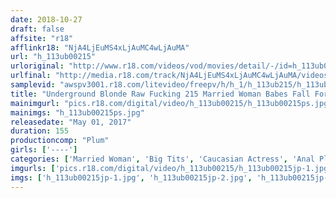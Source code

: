 ```yaml
---
date: 2018-10-27
draft: false
affsite: "r18"
afflinkr18: "NjA4LjEuMS4xLjAuMC4wLjAuMA"
url: "h_113ub00215"
urloriginal: "http://www.r18.com/videos/vod/movies/detail/-/id=h_113ub00215"
urlfinal: "http://media.r18.com/track/NjA4LjEuMS4xLjAuMC4wLjAuMA/videos/vod/movies/detail/-/id=h_113ub00215"
samplevid: "awspv3001.r18.com/litevideo/freepv/h/h_1/h_113ub215/h_113ub215_dmb_w.mp4"
title: "Underground Blonde Raw Fucking 215 Married Woman Babes Fall For 2 Hole Fucking! They Want To Jiggle Their Tits And Enjoy Anal Orgasms!"
mainimgurl: "pics.r18.com/digital/video/h_113ub00215/h_113ub00215ps.jpg"
mainimgs: "h_113ub00215ps.jpg"
releasedate: "May 01, 2017"
duration: 155
productioncomp: "Plum"
girls: ['----']
categories: ['Married Woman', 'Big Tits', 'Caucasian Actress', 'Anal Play', 'Threesome / Foursome', 'Anal Sex']
imgurls: ['pics.r18.com/digital/video/h_113ub00215/h_113ub00215jp-1.jpg', 'pics.r18.com/digital/video/h_113ub00215/h_113ub00215jp-2.jpg', 'pics.r18.com/digital/video/h_113ub00215/h_113ub00215jp-3.jpg', 'pics.r18.com/digital/video/h_113ub00215/h_113ub00215jp-4.jpg', 'pics.r18.com/digital/video/h_113ub00215/h_113ub00215jp-5.jpg', 'pics.r18.com/digital/video/h_113ub00215/h_113ub00215jp-6.jpg', 'pics.r18.com/digital/video/h_113ub00215/h_113ub00215jp-7.jpg', 'pics.r18.com/digital/video/h_113ub00215/h_113ub00215jp-8.jpg', 'pics.r18.com/digital/video/h_113ub00215/h_113ub00215jp-9.jpg', 'pics.r18.com/digital/video/h_113ub00215/h_113ub00215jp-10.jpg', 'pics.r18.com/digital/video/h_113ub00215/h_113ub00215jp-11.jpg', 'pics.r18.com/digital/video/h_113ub00215/h_113ub00215jp-12.jpg', 'pics.r18.com/digital/video/h_113ub00215/h_113ub00215jp-13.jpg', 'pics.r18.com/digital/video/h_113ub00215/h_113ub00215jp-14.jpg', 'pics.r18.com/digital/video/h_113ub00215/h_113ub00215jp-15.jpg', 'pics.r18.com/digital/video/h_113ub00215/h_113ub00215jp-16.jpg', 'pics.r18.com/digital/video/h_113ub00215/h_113ub00215jp-17.jpg', 'pics.r18.com/digital/video/h_113ub00215/h_113ub00215jp-18.jpg', 'pics.r18.com/digital/video/h_113ub00215/h_113ub00215jp-19.jpg', 'pics.r18.com/digital/video/h_113ub00215/h_113ub00215jp-20.jpg']
imgs: ['h_113ub00215jp-1.jpg', 'h_113ub00215jp-2.jpg', 'h_113ub00215jp-3.jpg', 'h_113ub00215jp-4.jpg', 'h_113ub00215jp-5.jpg', 'h_113ub00215jp-6.jpg', 'h_113ub00215jp-7.jpg', 'h_113ub00215jp-8.jpg', 'h_113ub00215jp-9.jpg', 'h_113ub00215jp-10.jpg', 'h_113ub00215jp-11.jpg', 'h_113ub00215jp-12.jpg', 'h_113ub00215jp-13.jpg', 'h_113ub00215jp-14.jpg', 'h_113ub00215jp-15.jpg', 'h_113ub00215jp-16.jpg', 'h_113ub00215jp-17.jpg', 'h_113ub00215jp-18.jpg', 'h_113ub00215jp-19.jpg', 'h_113ub00215jp-20.jpg']
---
```

